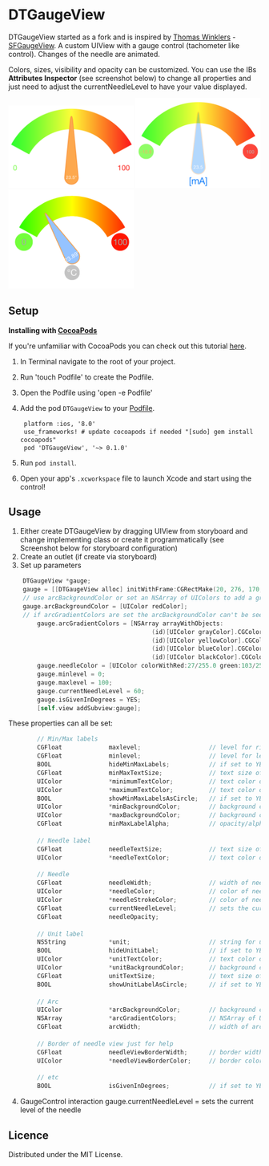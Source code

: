 DTGaugeView
===========
DTGaugeView started as a fork and is inspired by [Thomas Winklers](https://github.com/tomgong) - 
[SFGaugeView](https://github.com/simpliflow/SFGaugeView). A custom UIView with a gauge 
control (tachometer like control). Changes of the needle are animated.

Colors, sizes, visibility and opacity can be customized. You can use the IBs 
__Attributes Inspector__ (see screenshot below) to change all properties and just need to 
adjust the currentNeedleLevel to have your value displayed.

<img src="./screenshot.png" alt="Screenshot" width="250"/>
<img src="./screenshot2.png" alt="Screenshot2" width="250"/>
<img src="./screenshot3.png" alt="Screenshot3" width="250"/>

Setup
-----

**Installing with [CocoaPods](http://cocoapods.org)**

If you're unfamiliar with CocoaPods you can check out this tutorial 
[here](http://www.raywenderlich.com/12139/introduction-to-cocoapods).

1. In Terminal navigate to the root of your project.
2. Run 'touch Podfile' to create the Podfile.
3. Open the Podfile using 'open -e Podfile'
4. Add the pod `DTGaugeView` to your [Podfile](https://github.com/CocoaPods/CocoaPods/wiki/A-Podfile).

        platform :ios, '8.0'
        use_frameworks! # update cocoapods if needed "[sudo] gem install cocoapods"
        pod 'DTGaugeView', '~> 0.1.0'
        
5. Run `pod install`.
6. Open your app's `.xcworkspace` file to launch Xcode and start using the control!

Usage
-----

1. Either create DTGaugeView by dragging UIView from storyboard and change implementing 
class or create it programmatically (see Screenshot below for storyboard configuration)
2. Create an outlet (if create via storyboard)
3. Set up parameters

```objective-c
	DTGaugeView *gauge;
	gauge = [[DTGaugeView alloc] initWithFrame:CGRectMake(20, 276, 170, 200)];
	// use arcBackgroundColor or set an NSArray of UIColors to add a gradient
	gauge.arcBackgroundColor = [UIColor redColor];
	// if arcGradientColors are set the arcBackgroundColor can't be seen
        gauge.arcGradientColors = [NSArray arrayWithObjects:
                                        (id)[UIColor grayColor].CGColor,
                                        (id)[UIColor yellowColor].CGColor,
                                        (id)[UIColor blueColor].CGColor,
                                        (id)[UIColor blackColor].CGColor,
        gauge.needleColor = [UIColor colorWithRed:27/255.0 green:103/255.0 blue:107/255.0 alpha:1];
        gauge.minlevel = 0;
        gauge.maxlevel = 100;
        gauge.currentNeedleLevel = 60;
        gauge.isGivenInDegrees = YES;
        [self.view addSubview:gauge];
```

These properties can all be set:
```objective-c
		// Min/Max labels
        CGFloat             maxlevel;					// level for right side of arc and MaxLabels text
		CGFloat             minlevel;					// level for left side of arc and MinLabels text
		BOOL                hideMinMaxLabels;			// if set to YES the MinMaxLabels are hidden
		CGFloat             minMaxTextSize;				// text size of both MinMaxLabels
		UIColor             *minimumTextColor;			// text color of minimum label
		UIColor             *maximumTextColor;			// text color of maximum label
		BOOL                showMinMaxLabelsAsCircle;	// if set to YES both MinMaxLabels are drawn as circle
		UIColor             *minBackgroundColor;		// background color of minimum label
		UIColor             *maxBackgroundColor;		// background color of maximum label
		CGFloat             minMaxLabelAlpha;			// opacity/alpha of both MinMaxLabels

		// Needle label
		CGFloat             needleTextSize;				// text size of needles value label
		UIColor             *needleTextColor;			// text color of needles value label

		// Needle
		CGFloat             needleWidth;				// width of needles source/circle
		UIColor             *needleColor;				// color of needle
		UIColor             *needleStrokeColor;			// color of needle border
		CGFloat             currentNeedleLevel;			// sets the current Level
		CGFloat             needleOpacity;

		// Unit label
		NSString            *unit;						// string for unit label
		BOOL                hideUnitLabel;				// if set to YES the unit label is hidden
		UIColor             *unitTextColor;				// text color of unit label below needle
		UIColor             *unitBackgroundColor;		// background color of unit label below needle
		CGFloat             unitTextSize;				// text size of unit label below needle
		BOOL                showUnitLabelAsCircle;		// if set to YES unit label is drawn as circle

		// Arc
		UIColor             *arcBackgroundColor;		// background color of arc on top
		NSArray             *arcGradientColors;			// NSArray of UIColor for the gradient of the arc
		CGFloat             arcWidth;					// width of arc

		// Border of needle view just for help
		CGFloat             needleViewBorderWidth;		// border width of needle view to see where it is drawn
		UIColor             *needleViewBorderColor;		// border color of needle view

		// etc
		BOOL                isGivenInDegrees;			// if set to YES "°" is added to text in needle
```

4. GaugeControl interaction
        gauge.currentNeedleLevel = sets the current level of the needle
        

Licence
-------

Distributed under the MIT License.

